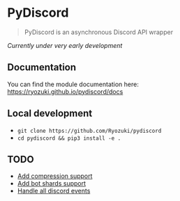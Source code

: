 # PyDiscord

> PyDiscord is an asynchronous Discord API wrapper

*Currently under very early development*

## Documentation
You can find the module documentation here: https://ryozuki.github.io/pydiscord/docs

## Local development
- `git clone https://github.com/Ryozuki/pydiscord`
- `cd pydiscord && pip3 install -e .`

## TODO
- [Add compression support](https://discordapp.com/developers/docs/topics/gateway#encoding-and-compression)
- [Add bot shards support](https://discordapp.com/developers/docs/topics/gateway#get-gateway-bot)
- [Handle all discord events](https://discordapp.com/developers/docs/topics/gateway#commands-and-events-gateway-events)